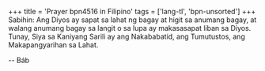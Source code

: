 +++
title = 'Prayer bpn4516 in Filipino'
tags = ['lang-tl', 'bpn-unsorted']
+++
Sabihin: Ang Diyos ay sapat sa lahat ng bagay at higit sa anumang bagay, at walang anumang bagay sa langit o sa lupa ay makasasapat liban sa Diyos. Tunay, Siya sa Kaniyang Sarili ay ang Nakababatid, ang Tumutustos, ang Makapangyarihan sa Lahat.

-- Báb
